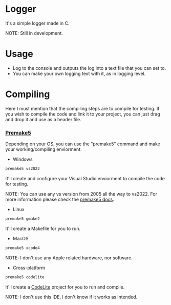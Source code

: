 # Logger

It's a simple logger made in C.

NOTE: Still in development.

# Usage

- Log to the console and outputs the log into a text file that you can set to.
- You can make your own logging text with it, as in logging level.

# Compiling

Here I must mention that the compiling steps are to compile for testing. If you wish to compile the code and link it to your project, you can just drag and drop it and use as a header file.

### [Premake5](https://premake.github.io/)

Depending on your OS, you can use the "premake5" command and make your working/compiling enviorment.

- Windows

```bash
premake5 vs2022
```

It'll create and configure your Visual Studio enviorment to compile the code for testing.

NOTE: You can use any vs version from 2005 all the way to vs2022. For more information please check the [premake5 docs](https://premake.github.io/).

- Linux

```bash
premake5 gmake2
```

It'll create a Makefile for you to run.

- MacOS

```bash
premake5 xcode4
```

NOTE: I don't use any Apple related hardware, nor software.

- Cross-platform

```bash
premake5 codelite
```

It'll create a [CodeLite](https://codelite.org/) project for you to run and compile.

NOTE: I don't use this IDE, I don't know if it works as intended.
